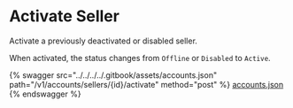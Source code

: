 # Activate Seller

Activate a previously deactivated or disabled seller.

When activated, the status changes from `Offline` or `Disabled` to `Active`.

{% swagger src="../../../../.gitbook/assets/accounts.json" path="/v1/accounts/sellers/{id}/activate" method="post" %}
[accounts.json](../../../../.gitbook/assets/accounts.json)
{% endswagger %}
